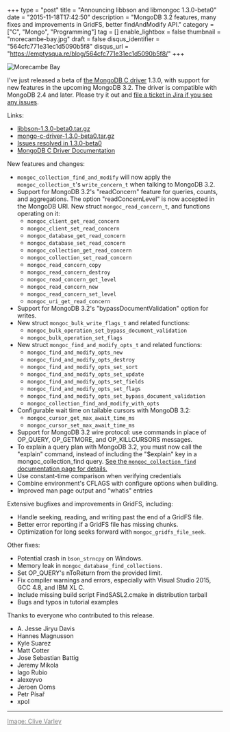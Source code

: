 +++
type = "post"
title = "Announcing libbson and libmongoc 1.3.0-beta0"
date = "2015-11-18T17:42:50"
description = "MongoDB 3.2 features, many fixes and improvements in GridFS, better findAndModify API."
category = ["C", "Mongo", "Programming"]
tag = []
enable_lightbox = false
thumbnail = "morecambe-bay.jpg"
draft = false
disqus_identifier = "564cfc771e31ec1d5090b5f8"
disqus_url = "https://emptysqua.re/blog/564cfc771e31ec1d5090b5f8/"
+++

<p><img style="display:block; margin-left:auto; margin-right:auto;" src="morecambe-bay.jpg" alt="Morecambe Bay" title="Morecambe Bay" /></p>
<p>I've just released a beta of <a href="http://mongoc.org">the MongoDB C driver</a> 1.3.0, with support for new features in
the upcoming MongoDB 3.2. The driver is compatible with MongoDB 2.4 and later. Please try it out and <a href="https://jira.mongodb.org/browse/CDRIVER">file a ticket in Jira if you see any issues</a>.</p>
<p>Links:</p>
<ul>
<li><a href="https://github.com/mongodb/libbson/releases/download/1.3.0-beta0/libbson-1.3.0-beta0.tar.gz">libbson-1.3.0-beta0.tar.gz</a></li>
<li><a href="https://github.com/mongodb/mongo-c-driver/releases/download/1.3.0-beta0/mongo-c-driver-1.3.0-beta0.tar.gz">mongo-c-driver-1.3.0-beta0.tar.gz</a></li>
<li><a href="https://jira.mongodb.org/issues/?jql=fixVersion%20%3D%201.3.0-beta0%20AND%20project%20%3D%20CDRIVER">Issues resolved in 1.3.0-beta0</a></li>
<li><a href="http://mongoc.org/libmongoc/current/">MongoDB C Driver Documentation</a></li>
</ul>
<p>New features and changes:</p>
<ul>
<li><code>mongoc_collection_find_and_modify</code> will now apply the <code>mongoc_collection_t</code>'s
   <code>write_concern_t</code> when talking to MongoDB 3.2.</li>
<li>Support for MongoDB 3.2's "readConcern" feature for queries, counts, and
   aggregations. The option "readConcernLevel" is now accepted in the MongoDB
   URI. New struct <code>mongoc_read_concern_t</code>, and functions operating on it:<ul>
<li><code>mongoc_client_get_read_concern</code></li>
<li><code>mongoc_client_set_read_concern</code></li>
<li><code>mongoc_database_get_read_concern</code></li>
<li><code>mongoc_database_set_read_concern</code></li>
<li><code>mongoc_collection_get_read_concern</code></li>
<li><code>mongoc_collection_set_read_concern</code></li>
<li><code>mongoc_read_concern_copy</code></li>
<li><code>mongoc_read_concern_destroy</code></li>
<li><code>mongoc_read_concern_get_level</code></li>
<li><code>mongoc_read_concern_new</code></li>
<li><code>mongoc_read_concern_set_level</code></li>
<li><code>mongoc_uri_get_read_concern</code></li>
</ul>
</li>
<li>Support for MongoDB 3.2's "bypassDocumentValidation" option for writes.</li>
<li>New struct <code>mongoc_bulk_write_flags_t</code> and related functions:<ul>
<li><code>mongoc_bulk_operation_set_bypass_document_validation</code></li>
<li><code>mongoc_bulk_operation_set_flags</code></li>
</ul>
</li>
<li>New struct <code>mongoc_find_and_modify_opts_t</code> and related functions:<ul>
<li><code>mongoc_find_and_modify_opts_new</code></li>
<li><code>mongoc_find_and_modify_opts_destroy</code></li>
<li><code>mongoc_find_and_modify_opts_set_sort</code></li>
<li><code>mongoc_find_and_modify_opts_set_update</code></li>
<li><code>mongoc_find_and_modify_opts_set_fields</code></li>
<li><code>mongoc_find_and_modify_opts_set_flags</code></li>
<li><code>mongoc_find_and_modify_opts_set_bypass_document_validation</code></li>
<li><code>mongoc_collection_find_and_modify_with_opts</code></li>
</ul>
</li>
<li>Configurable wait time on tailable cursors with MongoDB 3.2:<ul>
<li><code>mongoc_cursor_get_max_await_time_ms</code></li>
<li><code>mongoc_cursor_set_max_await_time_ms</code></li>
</ul>
</li>
<li>Support for MongoDB 3.2 wire protocol: use commands in place of OP_QUERY,
   OP_GETMORE, and OP_KILLCURSORS messages.</li>
<li>To explain a query plan with MongoDB 3.2, you must now call the "explain"
   command, instead of including the "$explain" key in a mongoc_collection_find
   query. <a href="http://mongoc.org/libmongoc/current/mongoc_collection_find.html#explain-command">See the <code>mongoc_collection_find</code> documentation page for details.</a></li>
<li>Use constant-time comparison when verifying credentials</li>
<li>Combine environment's CFLAGS with configure options when building.</li>
<li>Improved man page output and "whatis" entries</li>
</ul>
<p>Extensive bugfixes and improvements in GridFS, including:</p>
<ul>
<li>Handle seeking, reading, and writing past the end of a GridFS file.</li>
<li>Better error reporting if a GridFS file has missing chunks.</li>
<li>Optimization for long seeks forward with <code>mongoc_gridfs_file_seek</code>.</li>
</ul>
<p>Other fixes:</p>
<ul>
<li>Potential crash in <code>bson_strncpy</code> on Windows.</li>
<li>Memory leak in <code>mongoc_database_find_collections</code>.</li>
<li>Set OP_QUERY's nToReturn from the provided limit.</li>
<li>Fix compiler warnings and errors, especially with Visual Studio 2015,
   GCC 4.8, and IBM XL C.</li>
<li>Include missing build script FindSASL2.cmake in distribution tarball</li>
<li>Bugs and typos in tutorial examples</li>
</ul>
<p>Thanks to everyone who contributed to this release.</p>
<ul>
<li>A. Jesse Jiryu Davis</li>
<li>Hannes Magnusson</li>
<li>Kyle Suarez</li>
<li>Matt Cotter</li>
<li>Jose Sebastian Battig</li>
<li>Jeremy Mikola</li>
<li>Iago Rubio</li>
<li>alexeyvo</li>
<li>Jeroen Ooms</li>
<li>Petr P&iacute;sa&#345;</li>
<li>xpol</li>
</ul>
<hr />
<p><a href="https://www.flickr.com/photos/100732098@N06/18166358058"><span style="color:gray">Image: Clive Varley</span></a></p>
